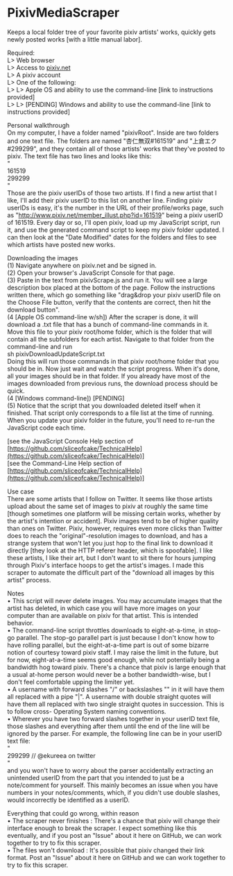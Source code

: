 # PixivMediaScraper  
Keeps a local folder tree of your favorite pixiv artists' works, quickly gets newly posted works [with a little manual labor].
  
Required:  
L> Web browser  
L> Access to [pixiv.net](pixiv.net)  
L> A pixiv account  
L> One of the following:  
L> L> Apple OS and ability to use the command-line [link to instructions provided]  
L> L> [PENDING] Windows and ability to use the command-line [link to instructions provided]  
  
Personal walkthrough  
On my computer, I have a folder named "pixivRoot". Inside are two folders and one text file. The folders are named "杏仁無双#161519" and "上倉エク#299299", and they contain all of those artists' works that they've posted to pixiv. The text file has two lines and looks like this:  
"  
161519  
299299  
"  
Those are the pixiv userIDs of those two artists. If I find a new artist that I like, I'll add their pixiv userID to this list on another line. Finding pixiv userIDs is easy, it's the number in the URL of their profile/works page, such as "http://www.pixiv.net/member_illust.php?id=161519" being a pixiv userID of 161519. Every day or so, I'll open pixiv, load up my JavaScript script, run it, and use the generated command script to keep my pixiv folder updated. I can then look at the "Date Modified" dates for the folders and files to see which artists have posted new works.  
  
Downloading the images  
(1) Navigate anywhere on pixiv.net and be signed in.  
(2) Open your browser's JavaScript Console for that page.  
(3) Paste in the text from pixivScrape.js and run it. You will see a large description box placed at the bottom of the page. Follow the instructions written there, which go something like "drag&drop your pixiv userID file on the Choose File button, verify that the contents are correct, then hit the download button".  
(4 [Apple OS command-line w/sh]) After the scraper is done, it will download a .txt file that has a bunch of command-line commands in it. Move this file to your pixiv root/home folder, which is the folder that will contain all the subfolders for each artist. Navigate to that folder from the command-line and run  
sh pixivDownloadUpdateScript.txt  
Doing this will run those commands in that pixiv root/home folder that you should be in. Now just wait and watch the script progress. When it's done, all your images should be in that folder. If you already have most of the images downloaded from previous runs, the download process should be quick.  
(4 [Windows command-line]) [PENDING\]  
(5) Notice that the script that you downloaded deleted itself when it finished. That script only corresponds to a file list at the time of running. When you update your pixiv folder in the future, you'll need to re-run the JavaScript code each time.  
  
[see the JavaScript Console Help section of [https://github.com/sliceofcake/TechnicalHelp](https://github.com/sliceofcake/TechnicalHelp)]  
[see the Command-Line Help section of [https://github.com/sliceofcake/TechnicalHelp](https://github.com/sliceofcake/TechnicalHelp)]  
  
Use case  
There are some artists that I follow on Twitter. It seems like those artists upload about the same set of images to pixiv at roughly the same time [though sometimes one platform will be missing certain works, whether by the artist's intention or accident]. Pixiv images tend to be of higher quality than ones on Twitter. Pixiv, however, requires even more clicks than Twitter does to reach the "original"-resolution images to download, and has a strange system that won't let you just hop to the final link to download it directly [they look at the HTTP referer header, which is spoofable]. I like these artists, I like their art, but I don't want to sit there for hours jumping through Pixiv's interface hoops to get the artist's images. I made this scraper to automate the difficult part of the "download all images by this artist" process.  
  
Notes  
• This script will never delete images. You may accumulate images that the artist has deleted, in which case you will have more images on your computer than are available on pixiv for that artist. This is intended behavior.  
• The command-line script throttles downloads to eight-at-a-time, in stop-go parallel. The stop-go parallel part is just because I don't know how to have rolling parallel, but the eight-at-a-time part is out of some bizarre notion of courtesy toward pixiv staff. I may raise the limit in the future, but for now, eight-at-a-time seems good enough, while not potentially being a bandwidth hog toward pixiv. There's a chance that pixiv is large enough that a usual at-home person would never be a bother bandwidth-wise, but I don't feel comfortable upping the limiter yet.  
• A username with forward slashes "/" or backslashes "\" in it will have them all replaced with a pipe "|". A username with double straight quotes will have them all replaced with two single straight quotes in succession. This is to follow cross- Operating System naming conventions.  
• Wherever you have two forward slashes together in your userID text file, those slashes and everything after them until the end of the line will be ignored by the parser. For example, the following line can be in your userID text file:  
"  
299299 // @ekureea on twitter  
"  
and you won't have to worry about the parser accidentally extracting an unintended userID from the part that you intended to just be a note/comment for yourself. This mainly becomes an issue when you have numbers in your notes/comments, which, if you didn't use double slashes, would incorrectly be identified as a userID.  
  
Everything that could go wrong, within reason  
• The scraper never finishes : There's a chance that pixiv will change their interface enough to break the scraper. I expect something like this eventually, and if you post an "Issue" about it here on GitHub, we can work together to try to fix this scraper.  
• The files won't download : It's possible that pixiv changed their link format. Post an "Issue" about it here on GitHub and we can work together to try to fix this scraper.  